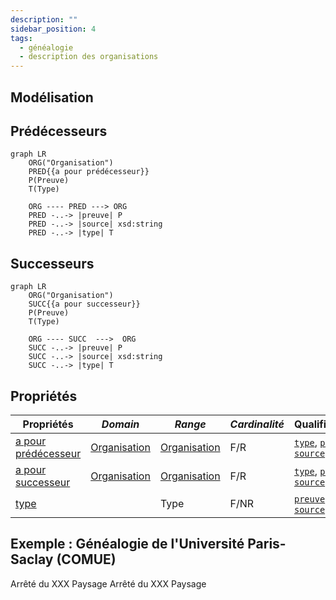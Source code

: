 ```yaml
---
description: ""
sidebar_position: 4
tags:
  - généalogie
  - description des organisations
---
```


## Modélisation

## Prédécesseurs

```mermaid
graph LR
    ORG("Organisation")
    PRED{{a pour prédécesseur}}
    P(Preuve)
    T(Type)

    ORG ---- PRED ---> ORG
    PRED -..-> |preuve| P
    PRED -..-> |source| xsd:string
    PRED -..-> |type| T
```

## Successeurs

```mermaid
graph LR
    ORG("Organisation")
    SUCC{{a pour successeur}}
    P(Preuve)
    T(Type)
    
    ORG ---- SUCC  --->  ORG
    SUCC -..-> |preuve| P
    SUCC -..-> |source| xsd:string
    SUCC -..-> |type| T
```

## Propriétés

| **Propriétés**                                                                  | ***Domain***                                                | ***Range***                                                             | ***Cardinalité*** | **Qualificatifs**                                                                                                                                         |
| ------------------------------------------------------------------------------- | ----------------------------------------------------------- | ----------------------------------------------------------------------- | ----------------- | --------------------------------------------------------------------------------------------------------------------------------------------------------- |
| [a pour prédécesseur](/movies-doc/Ontologie/Propriétés/a%20pour%20prédécesseur) | [Organisation](/movies-doc/Ontologie/Classes/Organisation/) | [Organisation](/movies-doc/Ontologie/Classes/Organisation/Organisation) | F/R               | [`type`](/movies-doc/Ontologie/Propriétés/type), [`preuve`](/movies-doc/Ontologie/Propriétés/preuve), [`source`](/movies-doc/Ontologie/Propriétés/source) |
| [a pour successeur](/movies-doc/Ontologie/Propriétés/a%20pour%20successeur)     | [Organisation](/movies-doc/Ontologie/Classes/Organisation/) | [Organisation](/movies-doc/Ontologie/Classes/Organisation/Organisation) | F/R               | [`type`](/movies-doc/Ontologie/Propriétés/type), [`preuve`](/movies-doc/Ontologie/Propriétés/preuve), [`source`](/movies-doc/Ontologie/Propriétés/source) |
| [type](/movies-doc/Ontologie/Propriétés/type)                                   |                                                             | Type                                                                    | F/NR              | [`preuve`](/movies-doc/Ontologie/Propriétés/preuve), [`source`](/movies-doc/Ontologie/Propriétés/source)                                                  |


## Exemple : Généalogie de l'Université Paris-Saclay (COMUE)

<Claim emphase="true" property="a pour prédécesseur">
    <Statement value="Université Paris 11">
        <Qualifier property="preuve">Arrêté du XXX</Qualifier>
        <References>
            <Reference>
                <ReferenceElement property="source">Paysage</ReferenceElement>
            </Reference>
        </References>
    </Statement>
</Claim>

<Claim emphase="true" property="a pour a pour successeur">
    <Statement value="Université Paris-Saclay (EPE)">
        <Qualifier property="preuve">Arrêté du XXX</Qualifier>
        <References>
            <Reference>
                <ReferenceElement property="source">Paysage</ReferenceElement>
            </Reference>
        </References>
    </Statement>
</Claim>
